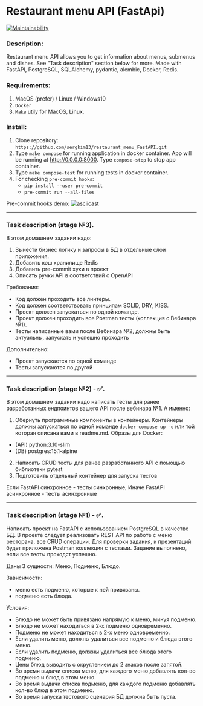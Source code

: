# Restaurant menu API (FastApi)

[![Maintainability](https://api.codeclimate.com/v1/badges/88f08c3ce1a9a1d195c5/maintainability)](https://codeclimate.com/github/sergkim13/restaurant_menu_API-FastAPI/maintainability)

### Description:
Restaurant menu API allows you to get information about menus, submenus and dishes. See "Task description" section below for more.
Made with FastAPI, PostgreSQL, SQLAlchemy, pydantic, alembic, Docker, Redis.

### Requirements:
1. MacOS (prefer) / Linux / Windows10
2. `Docker`
3. `Make` utily for MacOS, Linux.

### Install:
1. Clone repository: `https://github.com/sergkim13/restaurant_menu_FastAPI.git`
2. Type `make compose` for running application in docker container. App will be running at http://0.0.0.0:8000. Type `compose-stop` to stop app container. 
3. Type `make compose-test` for running tests in docker container.
4. For checking `pre-commit hooks`:
    - `pip install --user pre-commit`
    - `pre-commit run --all-files`

Pre-commit hooks demo:
[![asciicast](https://asciinema.org/a/jrqJF7T6zoqNpc1poQD1OKa0C.svg)](https://asciinema.org/a/jrqJF7T6zoqNpc1poQD1OKa0C)
__________
### **Task description (stage №3)**.
В этом домашнем задании надо:
1. Вынести бизнес логику и запросы в БД в отдельные слои приложения.
2. Добавить кэш хранилище Redis
3. Добавить pre-commit хуки в проект
4. Описать ручки API в соответствий c OpenAPI

Требования:
- Код должен проходить все линтеры.
- Код должен соответствовать принципам SOLID, DRY, KISS.
- Проект должен запускаться по одной команде.
- Проект должен проходить все Postman тесты (коллекция с Вебинара №1).
- Тесты написанные вами после Вебинара №2, должны быть актуальны, запускать и успешно проходить

Дополнительно:
- Проект запускается по одной команде
- Тесты запускаются по другой


__________
### **Task description (stage №2)** - ✅.
В этом домашнем задании надо написать тесты для ранее разработанных ендпоинтов вашего API после вебинара №1.
А именно:
1. Обернуть программные компоненты в контейнеры. Контейнеры должны запускаться по одной команде `docker-compose up -d` или той которая описана вами в readme.md.
Образы для Docker:
- (API) python:3.10-slim
- (DB) 	postgres:15.1-alpine

2. Написать CRUD тесты для ранее разработанного API с помощью библиотеки pytest
3. Подготовить отдельный контейнер для запуска тестов

Если FastAPI синхронное - тесты синхронные,
Иначе FastAPI асинхронное - тесты асинхронные

__________

### **Task description (stage №1)** - ✅.

Написать проект на FastAPI с использованием PostgreSQL в качестве БД. В проекте следует реализовать REST API по работе с меню ресторана, все CRUD операции. Для проверки задания, к презентаций будет приложена Postman коллекция с тестами. Задание выполнено, если все тесты проходят успешно.

Даны 3 сущности: Меню, Подменю, Блюдо.

Зависимости:
- меню есть подменю, которые к ней привязаны.
- подменю есть блюда.

Условия:
- Блюдо не может быть привязано напрямую к меню, минуя подменю.
- Блюдо не может находиться в 2-х подменю одновременно.
- Подменю не может находиться в 2-х меню одновременно.
- Если удалить меню, должны удалиться все подменю и блюда этого меню.
- Если удалить подменю, должны удалиться все блюда этого подменю.
- Цены блюд выводить с округлением до 2 знаков после запятой.
- Во время выдачи списка меню, для каждого меню добавлять кол-во подменю и блюд в этом меню.
- Во время выдачи списка подменю, для каждого подменю добавлять кол-во блюд в этом подменю.
- Во время запуска тестового сценария БД должна быть пуста.
  